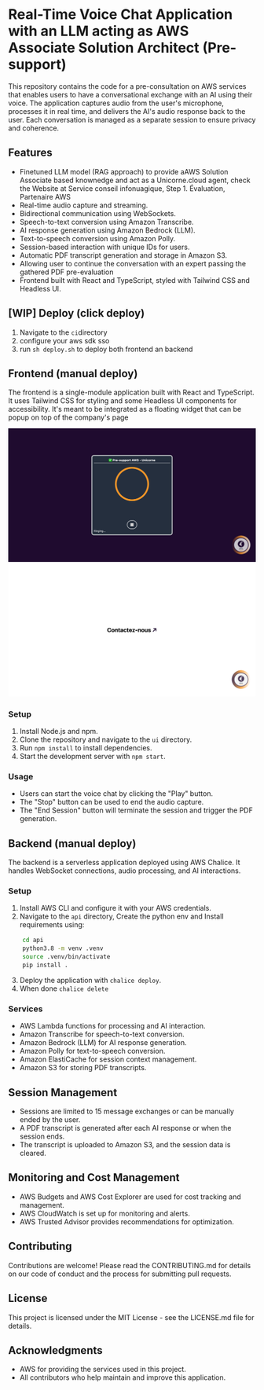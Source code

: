 # Real-Time Voice Chat Application with an LLM acting as AWS Associate Solution Architect (Pre-support)

This repository contains the code for a pre-consultation on AWS services that enables users to have a conversational exchange with an AI using their voice. The application captures audio from the user's microphone, processes it in real time, and delivers the AI's audio response back to the user. Each conversation is managed as a separate session to ensure privacy and coherence.

## Features

- Finetuned LLM model (RAG approach) to provide aAWS Solution Associate based knownedge and act as a Unicorne.cloud agent, check the Website at Service conseil
infonuagique, Step 1. Évaluation, Partenaire AWS
- Real-time audio capture and streaming.
- Bidirectional communication using WebSockets.
- Speech-to-text conversion using Amazon Transcribe.
- AI response generation using Amazon Bedrock (LLM).
- Text-to-speech conversion using Amazon Polly.
- Session-based interaction with unique IDs for users.
- Automatic PDF transcript generation and storage in Amazon S3.
- Allowing user to continue the conversation with an expert passing the gathered PDF pre-evaluation
- Frontend built with React and TypeScript, styled with Tailwind CSS and Headless UI.

## [WIP] Deploy (click deploy)
1. Navigate to the `ci`directory
2. configure your aws sdk sso
3. run `sh deploy.sh` to deploy both frontend an backend

## Frontend (manual deploy)

The frontend is a single-module application built with React and TypeScript. It uses Tailwind CSS for styling and some Headless UI components for accessibility.
It's meant to be integrated as a floating widget that can be popup on top of the company's page

![ui-view-1](ui/view-1.png)
![ui-view-2](ui/view-2.png)

### Setup

1. Install Node.js and npm.
2. Clone the repository and navigate to the `ui` directory.
3. Run `npm install` to install dependencies.
4. Start the development server with `npm start`.

### Usage

- Users can start the voice chat by clicking the "Play" button.
- The "Stop" button can be used to end the audio capture.
- The "End Session" button will terminate the session and trigger the PDF generation.

## Backend (manual deploy)

The backend is a serverless application deployed using AWS Chalice. It handles WebSocket connections, audio processing, and AI interactions.

### Setup

1. Install AWS CLI and configure it with your AWS credentials.
2. Navigate to the `api` directory, Create the python env and Install requirements using:
```bash
    cd api
    python3.8 -m venv .venv
    source .venv/bin/activate
    pip install .
```
3. Deploy the application with `chalice deploy`.
4. When done `chalice delete`

### Services

- AWS Lambda functions for processing and AI interaction.
- Amazon Transcribe for speech-to-text conversion.
- Amazon Bedrock (LLM) for AI response generation.
- Amazon Polly for text-to-speech conversion.
- Amazon ElastiCache for session context management.
- Amazon S3 for storing PDF transcripts.

## Session Management

- Sessions are limited to 15 message exchanges or can be manually ended by the user.
- A PDF transcript is generated after each AI response or when the session ends.
- The transcript is uploaded to Amazon S3, and the session data is cleared.

## Monitoring and Cost Management

- AWS Budgets and AWS Cost Explorer are used for cost tracking and management.
- AWS CloudWatch is set up for monitoring and alerts.
- AWS Trusted Advisor provides recommendations for optimization.

## Contributing

Contributions are welcome! Please read the CONTRIBUTING.md for details on our code of conduct and the process for submitting pull requests.

## License

This project is licensed under the MIT License - see the LICENSE.md file for details.

## Acknowledgments

- AWS for providing the services used in this project.
- All contributors who help maintain and improve this application.
